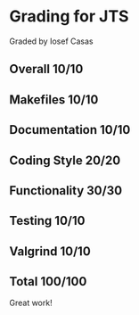 # Grading for JTS
Graded by Iosef Casas

## Overall 10/10

## Makefiles 10/10

## Documentation 10/10

## Coding Style 20/20

## Functionality 30/30

## Testing 10/10

## Valgrind 10/10

## Total 100/100

Great work!